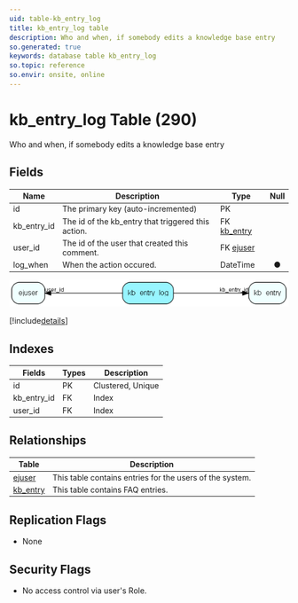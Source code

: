 ```yaml
---
uid: table-kb_entry_log
title: kb_entry_log table
description: Who and when, if somebody edits a knowledge base entry
so.generated: true
keywords: database table kb_entry_log
so.topic: reference
so.envir: onsite, online
---
```


# kb\_entry\_log Table (290)

Who and when, if somebody edits a knowledge base entry

## Fields

| Name | Description | Type | Null |
|------|-------------|------|:----:|
|id|The primary key (auto-incremented)|PK| |
|kb\_entry\_id|The id of the kb_entry that triggered this action.|FK [kb_entry](kb-entry.md)| |
|user\_id|The id of the user that created this comment.|FK [ejuser](ejuser.md)| |
|log\_when|When the action occured.|DateTime|&#x25CF;|


![kb_entry_log table relationship diagram](./media/kb_entry_log.png)

[!include[details](./includes/kb-entry-log.md)]

## Indexes

| Fields | Types | Description |
|--------|-------|-------------|
|id |PK |Clustered, Unique |
|kb\_entry\_id |FK |Index |
|user\_id |FK |Index |

## Relationships

| Table|  Description |
|------|-------------|
|[ejuser](ejuser.md)  |This table contains entries for the users of the system. |
|[kb\_entry](kb-entry.md)  |This table contains FAQ entries. |


## Replication Flags

* None

## Security Flags

* No access control via user's Role.

